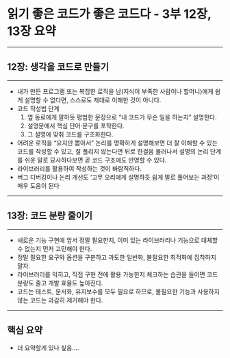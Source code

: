 
# 읽기 좋은 코드가 좋은 코드다 -  3부 12장, 13장 요약

---

## 12장: 생각을 코드로 만들기

---

- 내가 만든 프로그램 또는 복잡한 로직을 남(지식이 부족한 사람이나 할머니)에게 쉽게 설명할 수 없다면, 스스로도 제대로 이해한 것이 아니다.
- 코드 작성법 단계
    1. 옆 동료에게 말하듯 평범한 문장으로 “내 코드가 무슨 일을 하는지” 설명한다.
    2. 설명문에서 핵심 단어‧문구를 포착한다.
    3. 그 설명에 맞춰 코드를 구조화한다.
- 어려운 로직을 “요지만 뽑아서” 논리를 명확하게 설명해보면 더 잘 이해할 수 있는 코드를 작성할 수 있고, 잘 풀리지 않는다면 뒤로 한걸음 물러나서 설명의 논리 단계를 쉬운 말로 묘사하다보면 곧 코드 구조에도 반영할 수 있다.
- 라이브러리를 활용하여 작성하는 것이 바람직하다.
- 버그 디버깅이나 논리 개선도 ‘고무 오리에게 설명하듯 쉽게 말로 풀어보는 과정’이 매우 도움이 된다

---

## 13장: 코드 분량 줄이기
---

- 새로운 기능 구현에 앞서 정말 필요한지, 이미 있는 라이브러리나 기능으로 대체할 수 없는지 먼저 고민해야 한다.
- 정말 필요한 요구와 옵션을 구분하고 과도한 일반화, 불필요한 최적화에 집착하지 말자.
- 라이브러리를 익히고, 직접 구현 전에 활용 가능한지 체크하는 습관을 들이면 코드 분량도 줄고 개발 효율도 높아진다.
- 코드는 테스트, 문서화, 유지보수를 모두 필요로 하므로, 불필요한 기능과 사용하지 않는 코드는 과감히 제거해야 한다.

---

## 핵심 요약

- 더 요약할게 있나 싶음.... 